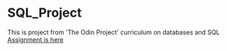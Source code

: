 # SQL_Project
This is project from 'The Odin Project' curriculum on databases and SQL
<a href="https://www.theodinproject.com/courses/databases/lessons/sql" rel="nofollow">Assignment is here</a>
